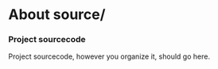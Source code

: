 ﻿# About source/
### Project sourcecode
Project sourcecode, however you organize it, should go here.